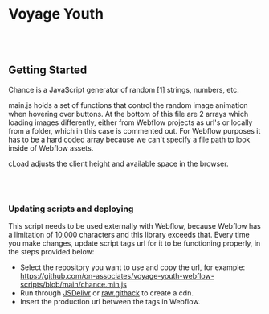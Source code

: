 # Voyage Youth
<br />
<br />

## Getting Started


Chance is a JavaScript generator of random [1] strings, numbers, etc.

main.js holds a set of functions that control the random image animation when hovering over buttons. At the bottom of this file are 2 arrays which loading images differently, either from Webflow projects as url's or locally from a folder, which in this case is commented out. For Webflow purposes it has to be a hard coded array because we can't specify a file path to look inside of Webflow assets.

cLoad adjusts the client height and available space in the browser.

<br />
<br />

### Updating scripts and deploying  

This script needs to be used externally with Webflow, because Webflow has a limitation of 10,000 characters and this library exceeds that. Every time you make changes, update script tags url for it to be functioning properly, in the steps provided below:

- Select the repository you want to use and copy the url, for example: https://github.com/on-associates/voyage-youth-webflow-scripts/blob/main/chance.min.js 
- Run through [JSDelivr](https://www.jsdelivr.com/) or [raw.githack](https://raw.githack.com) to create a cdn. 
- Insert the production url between the <script src=""></script> tags in Webflow.
